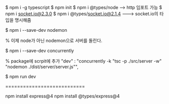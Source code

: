 $ npm i -g typescript
$ npm init
$ npm i @types/node --> http 임포트 가능
$ npm i socket.io@2.3.0
$ npm i @types/socket.io@2.1.4 ---> socket.io의 타입을 명시해줌

<!-- server.ts파일을 컴파일한 결과물 js 파일을 dist 폴더로 출력해줌   -->
<!-- $ tsc src/server/server.ts --outDir dist/server/ --esModuleInterop true -->

<!-- 아래와 같이 컴파일된 js 파일을 실행 -->
<!-- $ node dist/server/server.js -->


<!-- 위와 같이 터미널에서 하지 않고 tsconfig.json 폴더 생성, 컴파일 옵션 지정 -->
<!-- 아래와 같이 명령 입력시 컴파일된 js파일 생성됨 -->
<!-- -p는 project모드. 뒤에 나오는 폴더 경로에 있는 tsconfig.json 파일을 찾아서 컴파일해준다. -->
<!-- w는 watch 모드. 코드 변경되면 재컴파일 -->
<!-- $ tsc -p src/server -w -->

<!-- % 컴파일된 js 파일을 실행하면 서버가 돈다. -->
<!-- $ node dist/server/server.js -->


<!-- 위에 watch모드는 원본 ts파일변경만 감지하여 컴파일을 다시 해줄뿐이라 컴파일된 js파일이 변경되면 자동 재시작해주는 nodemon 설치 -->
<!-- 개발환경에서만 필요하므로 --save-dev로 설치하여 devDependencies에만 저장시키고 -->
<!-- 새로운 환경에서 npm i 할때에도 배포환경이면 npm install --only=prod 개발환경이면 npm install --only=dev 이렇게 나눠서 설치한다. -->
$ npm i --save-dev nodemon

% 이제 node가 아닌 nodemon으로 서버를 돌린다.
<!-- $ nodemon dist/server/server.js -->

<!-- 이 상황대로면 tsc에서 자동컴파일 시키고, nodemon에서 자동 서버재시작 시키는 두가지를 따로따로 동시에 하므로 -->
<!-- 한꺼번에 실행가능하게 해주는 concurrently 다운로드 -->
$ npm i --save-dev concurrently

%  package에 scrpit에 추가
"dev" : "concurrently -k \"tsc -p ./src/server -w\" \"nodemon ./dist/server/server.js\"",

$ npm run dev


===========================

<!-- ./dist/client에 생성한 index.html와 서버를 연결시켜주기 위해 express 다운 -->
npm install express@4
npm install @types/express@4